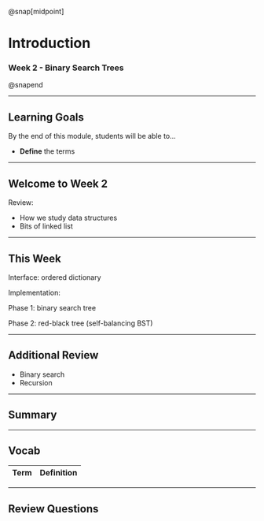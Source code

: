 @snap[midpoint]

# Introduction

### Week 2 - Binary Search Trees

@snapend

---

## Learning Goals

By the end of this module, students will be able to...

- **Define** the terms

---

## Welcome to Week 2

Review:
- How we study data structures
- Bits of linked list

---

## This Week

Interface: ordered dictionary

Implementation: 

Phase 1: binary search tree

Phase 2: red-black tree (self-balancing BST)

---

## Additional Review

- Binary search
- Recursion

---

## Summary

---

## Vocab

| Term | Definition |
| ---- | ---------- |

---

## Review Questions
